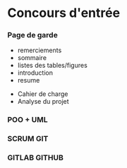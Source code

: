 # Concours d'entrée
### Page de garde
 - remerciements
 - sommaire 
 - listes des tables/figures 
 - introduction 
 - resume 
 + Cahier de charge 
 + Analyse du projet

 ### POO + UML 

### SCRUM GIT 

### GITLAB GITHUB


